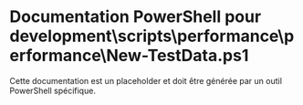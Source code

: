 # Documentation PowerShell pour development\scripts\performance\performance\New-TestData.ps1

Cette documentation est un placeholder et doit être générée par un outil PowerShell spécifique.
